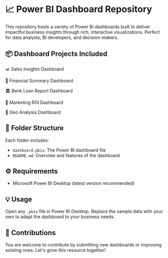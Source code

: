 # 📈 Power BI Dashboard Repository

This repository hosts a variety of Power BI dashboards built to deliver impactful business insights through rich, interactive visualizations. Perfect for data analysts, BI developers, and decision-makers.

## 📦 Dashboard Projects Included

📊 Sales Insights Dashboard

🧾 Financial Summary Dashboard

🏛️ Bank Loan Report Dashboard

📣 Marketing ROI Dashboard

📍 Geo Analysis Dashboard

## 📁 Folder Structure

Each folder includes:
- `dashboard.pbix`: The Power BI dashboard file
- `README.md`: Overview and features of the dashboard

## ⚙️ Requirements

- Microsoft Power BI Desktop (latest version recommended)

## 💡 Usage

Open any `.pbix` file in Power BI Desktop. Replace the sample data with your own to adapt the dashboard to your business needs.

## 🚀 Contributions

You are welcome to contribute by submitting new dashboards or improving existing ones. Let's grow this resource together!
